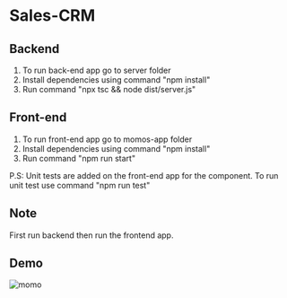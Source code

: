 # Sales-CRM


## Backend

1. To run back-end app go to server folder
2. Install dependencies using command "npm install"
3. Run command "npx tsc && node dist/server.js"


## Front-end

1. To run front-end app go to momos-app folder
2. Install dependencies using command "npm install"
3. Run command "npm run start"

P.S: Unit tests are added on the front-end app for the component. To run unit test use command "npm run test"


## Note

First run backend then run the frontend app.


## Demo


![momo](https://user-images.githubusercontent.com/11629780/235836215-9f3f513c-8d42-45ac-ab26-9a57ea998c66.gif)
